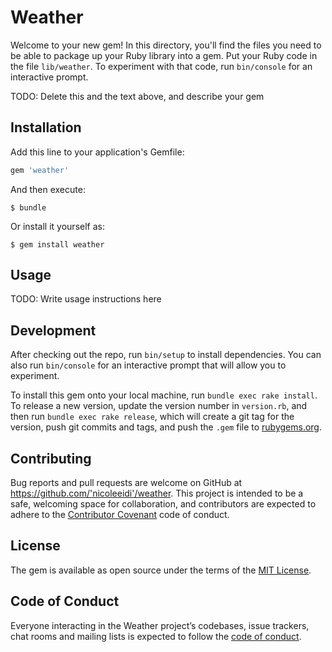# Weather

Welcome to your new gem! In this directory, you'll find the files you need to be able to package up your Ruby library into a gem. Put your Ruby code in the file `lib/weather`. To experiment with that code, run `bin/console` for an interactive prompt.

TODO: Delete this and the text above, and describe your gem

## Installation

Add this line to your application's Gemfile:

```ruby
gem 'weather'
```

And then execute:

    $ bundle

Or install it yourself as:

    $ gem install weather

## Usage

TODO: Write usage instructions here

## Development

After checking out the repo, run `bin/setup` to install dependencies. You can also run `bin/console` for an interactive prompt that will allow you to experiment.

To install this gem onto your local machine, run `bundle exec rake install`. To release a new version, update the version number in `version.rb`, and then run `bundle exec rake release`, which will create a git tag for the version, push git commits and tags, and push the `.gem` file to [rubygems.org](https://rubygems.org).

## Contributing

Bug reports and pull requests are welcome on GitHub at https://github.com/'nicoleeidi'/weather. This project is intended to be a safe, welcoming space for collaboration, and contributors are expected to adhere to the [Contributor Covenant](http://contributor-covenant.org) code of conduct.

## License

The gem is available as open source under the terms of the [MIT License](https://opensource.org/licenses/MIT).

## Code of Conduct

Everyone interacting in the Weather project’s codebases, issue trackers, chat rooms and mailing lists is expected to follow the [code of conduct](https://github.com/'nicoleeidi'/weather/blob/master/CODE_OF_CONDUCT.md).
